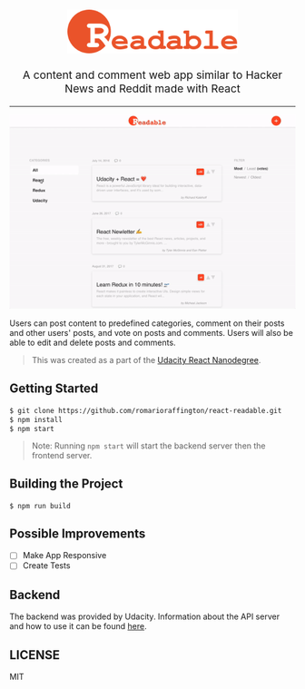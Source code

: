 <h1 align="center">
  <img src="docs/images/logo.svg" alt="react readable logo" title="react readable logo" width="300">
  <br>
</h1>
<p align="center" style="font-size: 1.2rem;">A content and comment web app similar to Hacker News and Reddit made with React</p>

<hr />

<div align="center">
  <img src="docs/images/demo.gif" alt="react readable demo" title="react readable demo">
  <br>
</div>

Users can post content to predefined categories, comment on their posts and other users' posts, and vote on posts and comments. Users will also be able to edit and delete posts and comments.

> This was created as a part of the [Udacity React Nanodegree](https://www.udacity.com/course/react-nanodegree--nd019).

## Getting Started

```shell
$ git clone https://github.com/romarioraffington/react-readable.git
$ npm install
$ npm start
```
> Note: Running `npm start` will start the backend server then the frontend server. 


## Building the Project

```shell
$ npm run build
```

## Possible Improvements
- [ ] Make App Responsive
- [ ] Create Tests

## Backend
The backend was provided by Udacity. Information about the API server and how to use it can be found [here](docs/API.md).

## LICENSE

MIT